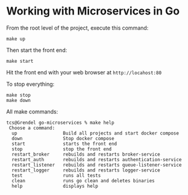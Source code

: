 # Working with Microservices in Go

From the root level of the project, execute this command:

~~~
make up
~~~

Then start the front end:

~~~
make start
~~~


Hit the front end with your web browser at `http://locahost:80`

To stop everything:

~~~
make stop
make down
~~~

All make commands:

~~~
tcs@Grendel go-microservices % make help
 Choose a command:
  up                 Build all projects and start docker compose
  down               Stop docker compose
  start              starts the front end
  stop               stop the front end
  restart_broker     rebuilds and restarts broker-service
  restart_auth       rebuilds and restarts authentication-service
  restart_listener   rebuilds and restarts queue-listener-service
  restart_logger     rebuilds and restarts logger-service
  test               runs all tests
  clean              runs go clean and deletes binaries
  help               displays help
~~~